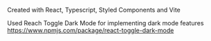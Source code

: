 Created with React, Typescript, Styled Components and Vite

Used Reach Toggle Dark Mode for implementing dark mode features https://www.npmjs.com/package/react-toggle-dark-mode